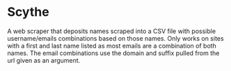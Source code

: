 # Scythe
A  web scraper that deposits names scraped into a CSV file with possible username/emails combinations based on those names. Only works on sites with a first and last name listed as most emails are a combination of both names. The email combinations use the domain and suffix pulled from the url given as an argument.

